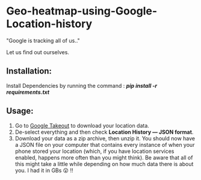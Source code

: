 # Geo-heatmap-using-Google-Location-history

"Google is tracking all of us.."

Let us find out ourselves.

## Installation:
Install Dependencies by running the command : ***pip install -r requirements.txt***

## Usage: 
1. Go to [Google Takeout](https://takeout.google.com/settings/takeout?pli=1) to download your location data. 
2. De-select everything and then check **Location History — JSON format**. 
3. Download your data as a zip archive, then unzip it. You should now have a JSON file on your computer that contains every instance of when your phone stored your location (which, if you have location services enabled, happens more often than you might think). Be aware that all of this might take a little while depending on how much data there is about you. I had it in GBs :astonished: !! 
